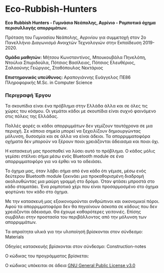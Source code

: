 # Eco-Rubbish-Hunters
**Eco Rubbish Hunters - Γυμνάσιο Νεάπολης, Αγρίνιο - Ρομποτικό όχημα περισυλλογής απορριμάτων.**

Πρόταση του Γυμνασίου Νεάπολης, Αγρινίου για συμμετοχή στον 2ο Πανελλήνιο Διαγωνισμό Ανοιχτών Τεχνολογιών στην Εκπαίδευση  2019-2020.

**Ομάδα μαθητών:** Μήτσου Κωνσταντίνος, Μπουκουβάλα Πηνελόπη, Ντούλια Σπυριδούλα, Πότσιος Βασίλειος, Πότσιος Ελευθέριος, Σαλαούνης Γεώργιος, Σταθόπουλος Νεκτάριος

**Επιστημονικός υπεύθυνος:** Αραπογιάννης Ευάγγελος ΠΕ86 Πληροφορικής M.Sc. in Computer Science

### Περιγραφή Έργου
Τα σκουπίδια είναι ένα πρόβλημα στην Ελλάδα άλλα και σε όλες τις χώρες του κόσμου. Οι γεμάτοι κάδοι με σκουπίδια είναι συχνό φαινόμενο στις πόλεις της Ελλάδας.

Πολλές φορές οι κάδοι απορριμμάτων δεν γεμίζουν ταυτόχρονα σε μια περιοχή. Σε κάποια σημεία μπορεί να ξεχειλίζουν δημιουργώντας μόλυνση, δυσοσμία και σε άλλα να είναι άδειοι. Τα απορριμματοφόρα οχήματα δεν μπορούν να ξέρουν ποιοι χρειάζονται άδειασμα και ποιοι όχι.	

Η κατασκευή μας προσπαθεί να λύσει αυτό το πρόβλημα. Ο κάδος μόλις γεμίσει στέλνει σήμα μέσω ενός Bluetooth module σε ένα απορριμματοφόρο για να έρθει να το αδειάσει. 

Το όχημα μας, όταν λάβει σήμα από ένα κάδο ότι γέμισε, μέσω ενός δεύτερου Bluetooth module ξεκινάει μια προκαθορισμένη διαδρομή ακολουθώντας μια μαύρη γραμμή στο δρόμο. Όταν φτάσει μπροστά στο κάδο σταματάει. Ένα ρομποτικό χέρι που είναι προσαρμοσμένο στο όχημα φορτώνει τον κάδο στο όχημα.  

Με την κατασκευή μας εξοικονομούνται ανθρώπινοι και οικονομικοί πόροι. Αφού τα απορριμματοφόρα δεν θα πηγαίνουν άσκοπα σε κάδους που δεν χρειάζονται άδειασμα. Θα έχουμε καθαρότερες γειτονιές. Επίσης συμβάλει στην προστασία του περιβάλλοντος από την μόλυνση των απορριμμάτων.




Τα απραίτητα υλικά για την υλοποίησή βρίσκονται στον σύνδεσμο: Materials

Οδηγίες κατασκευής βρίσκονται στον σύνδεσμο: Construction-notes

Ο κώδικας του προγράμματος βρίσκεται:

Ο κώδικας υπόκειται σε άδεια [GNU General Public License v3.0](https://github.com/arapogian/eco-rubbish-hunters/blob/master/LICENSE)
